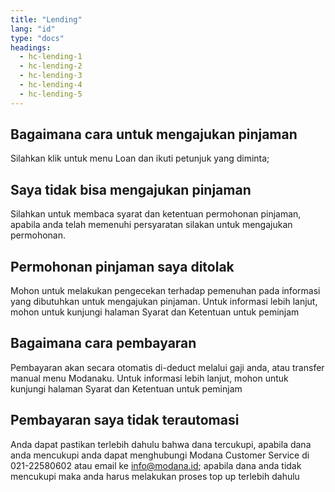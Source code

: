 ```yaml
---
title: "Lending"
lang: "id"
type: "docs"
headings:
  - hc-lending-1
  - hc-lending-2
  - hc-lending-3
  - hc-lending-4
  - hc-lending-5
---
```


## Bagaimana cara untuk mengajukan pinjaman

Silahkan klik untuk menu Loan dan ikuti petunjuk yang diminta;

 

## Saya tidak bisa mengajukan pinjaman

Silahkan untuk membaca syarat dan ketentuan permohonan pinjaman, apabila anda telah memenuhi persyaratan silakan untuk mengajukan permohonan. 

## Permohonan pinjaman saya ditolak

Mohon untuk melakukan pengecekan terhadap pemenuhan pada informasi yang dibutuhkan untuk mengajukan pinjaman. Untuk informasi lebih lanjut, mohon untuk kunjungi halaman Syarat dan Ketentuan untuk peminjam

 

## Bagaimana cara pembayaran

Pembayaran akan secara otomatis di-deduct melalui gaji anda, atau transfer manual menu Modanaku. Untuk informasi lebih lanjut, mohon untuk kunjungi halaman Syarat dan Ketentuan untuk peminjam

 

## Pembayaran saya tidak terautomasi

Anda dapat pastikan terlebih dahulu bahwa dana tercukupi, apabila dana anda mencukupi anda dapat menghubungi Modana Customer Service di 021-22580602 atau email ke info@modana.id; apabila dana anda tidak mencukupi maka anda harus melakukan proses top up terlebih dahulu